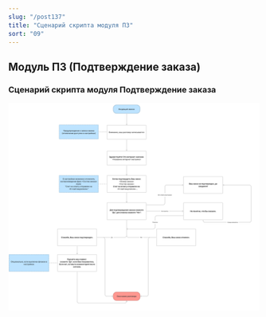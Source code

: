 ```yaml
---
slug: "/post137"
title: "Сценарий скрипта модуля ПЗ"
sort: "09"
---
```


## Модуль ПЗ (Подтверждение заказа)

### Сценарий скрипта модуля Подтверждение заказа

![Картинка](./images_shop/scenario_shop.png "Нажмите для увеличения")